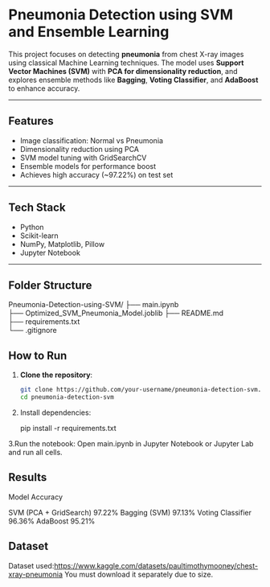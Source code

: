# Pneumonia Detection using SVM and Ensemble Learning

This project focuses on detecting **pneumonia** from chest X-ray images using classical Machine Learning techniques. The model uses **Support Vector Machines (SVM)** with **PCA for dimensionality reduction**, and explores ensemble methods like **Bagging**, **Voting Classifier**, and **AdaBoost** to enhance accuracy.

---

##  Features

-  Image classification: Normal vs Pneumonia
-  Dimensionality reduction using PCA
-  SVM model tuning with GridSearchCV
-  Ensemble models for performance boost
-  Achieves high accuracy (~97.22%) on test set

---

## Tech Stack

- Python
- Scikit-learn
- NumPy, Matplotlib, Pillow
- Jupyter Notebook

---

## Folder Structure

Pneumonia-Detection-using-SVM/
├── main.ipynb                
├── Optimized_SVM_Pneumonia_Model.joblib 
├── README.md                  
├── requirements.txt           
└── .gitignore 

## How to Run

1. **Clone the repository**:
   ```bash
   git clone https://github.com/your-username/pneumonia-detection-svm.git
   cd pneumonia-detection-svm

2. Install dependencies:

   pip install -r requirements.txt

3.Run the notebook: Open main.ipynb in Jupyter Notebook or Jupyter Lab and run all cells.


## Results

Model	  			Accuracy

SVM (PCA + GridSearch)		97.22%
Bagging (SVM)			97.13%
Voting Classifier		96.36%
AdaBoost			95.21%


## Dataset

Dataset used:https://www.kaggle.com/datasets/paultimothymooney/chest-xray-pneumonia
You must download it separately due to size.

